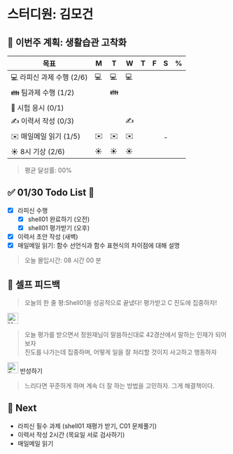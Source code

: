 # 스터디원: 김모건

## 🚀 이번주 계획: 생활습관 고착화

| 목표                      | M   | T   | W   | T   | F   | S   | %   |
| ------------------------- | --- | --- | --- | --- | --- | --- | --- |
| 💻 라피신 과제 수행 (2/6) | 💻  | 💻  | 💻  |     |     |     |     |
| 👪 팀과제 수행 (1/2)      |     | 👪  |     |     |     |     |     |
| 📜 시험 응시 (0/1)        |     |     |     |     |     |     |     |
| ✍️ 이력서 작성 (0/3)      |     |     | ✍️  |     |     |     |     |
| ✉️ 매일메일 읽기 (1/5)    | ✉️  | ✉️  | ✉️  |     |     | -   |     |
| ☀️ 8시 기상 (2/6)         | ☀️  | ☀️  | ☀️  |     |     |     |     |

> 평균 달성률: 00% <br>

## ✅ 01/30 Todo List 🌅

- [x] 라피신 수행
  - [x] shell01 완료하기 (오전)
  - [x] shell01 평가받기 (오후)
- [x] 이력서 초안 작성 (새벽)
- [x] 매일메일 읽기: 함수 선언식과 함수 표현식의 차이점에 대해 설명

> 오늘 몰입시간: 08 시간 00 분<br>

## 🎉 셀프 피드백

> 오늘의 한 줄 평:Shell01을 성공적으로 끝냈다! 평가받고 C 진도에 집중하자! <br>

<img src="https://raw.githubusercontent.com/Tarikul-Islam-Anik/Animated-Fluent-Emojis/master/Emojis/Smilies/Hugging%20Face.png" alt="Hugging Face" width="25" height="25"> </img>

> 오늘 평가를 받으면서 정원재님이 말씀하신대로 42경산에서 말하는 인재가 되어 보자 <br>
> 진도를 나가는데 집중하며, 어떻게 일을 잘 처리할 것이지 사고하고 행동하자 <br>

<img src="https://raw.githubusercontent.com/Tarikul-Islam-Anik/Animated-Fluent-Emojis/master/Emojis/Smilies/Face%20with%20Monocle.png" alt="Face with Monocle" width="25" height="25"> 반성하기</img>

> 느리다면 꾸준하게 하며 계속 더 잘 하는 방법을 고민하자. 그게 해결책이다. <br>

## 🌱 Next

- 라피신 필수 과제 (shell01 재평가 받기, C01 문제풀기)
- 이력서 작성 2시간 (목요일 서로 검사하기)
- 매일메일 읽기
